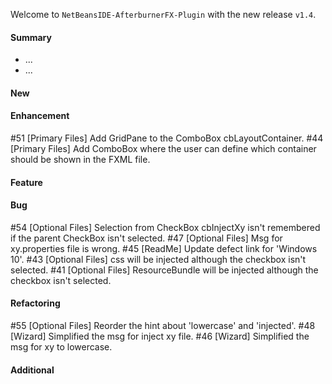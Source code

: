 Welcome to `NetBeansIDE-AfterburnerFX-Plugin` with the new release `v1.4`.



#### Summary
* ...
* ...



#### New



#### Enhancement
#51 [Primary Files] Add GridPane to the ComboBox cbLayoutContainer.
#44 [Primary Files] Add ComboBox where the user can define which container should be shown in the FXML file.



#### Feature



#### Bug
#54 [Optional Files] Selection from CheckBox cbInjectXy isn't remembered if the parent CheckBox isn't selected.
#47 [Optional Files] Msg for xy.properties file is wrong.
#45 [ReadMe] Update defect link for 'Windows 10'.
#43 [Optional Files] css will be injected although the checkbox isn't selected.
#41 [Optional Files] ResourceBundle will be injected although the checkbox isn't selected.



#### Refactoring
#55 [Optional Files] Reorder the hint about 'lowercase' and 'injected'.
#48 [Wizard] Simplified the msg for inject xy file.
#46 [Wizard] Simplified the msg for xy to lowercase.



#### Additional



[//]: # (Issues which will be integrated in this release)
